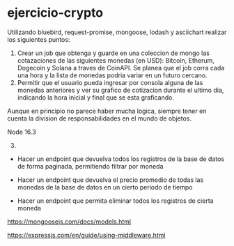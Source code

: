 # ejercicio-crypto

Utilizando bluebird, request-promise, mongoose, lodash y asciichart realizar los siguientes puntos:

1) Crear un job que obtenga y guarde en una coleccion de mongo las cotazaciones de las siguientes monedas (en USD): Bitcoin, Etherum, Dogecoin y Solana a traves de CoinAPI. Se planea que el job corra cada una hora y la lista de monedas podria variar en un futuro cercano.
2) Permitir que el usuario pueda ingresar por consola alguna de las monedas anteriores y ver su grafico de cotizacion durante el ultimo dia, indicando la hora inicial y final que se esta graficando.

Aunque en principio no parece haber mucha logica, siempre tener en cuenta la division de responsabilidades en el mundo de objetos.

Node 16.3

3)

- Hacer un endpoint que devuelva todos los registros de la base de datos de forma paginada, permitiendo filtrar por moneda

- Hacer un endpoint que devuelva el precio promedio de todas las monedas de la base de datos en un cierto periodo de tiempo
- Hacer un endpoint que permita eliminar todos los registros de cierta moneda

https://mongoosejs.com/docs/models.html

https://expressjs.com/en/guide/using-middleware.html
